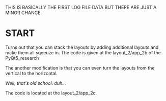 THIS IS BASICALLY THE FIRST LOG FILE DATA BUT THERE ARE JUST A MINOR CHANGE.



# START

Turns out that you can stack the layouts by adding additional layouts and make them all sqeeuze in. The code is given at the layout_2/app_2b of the PyQt5_research


The another modification is that you can even turn the layouts from the vertical to the horizontal.

*Well, that's old school. duh...*

The code is located at the layout_2/app_2c.